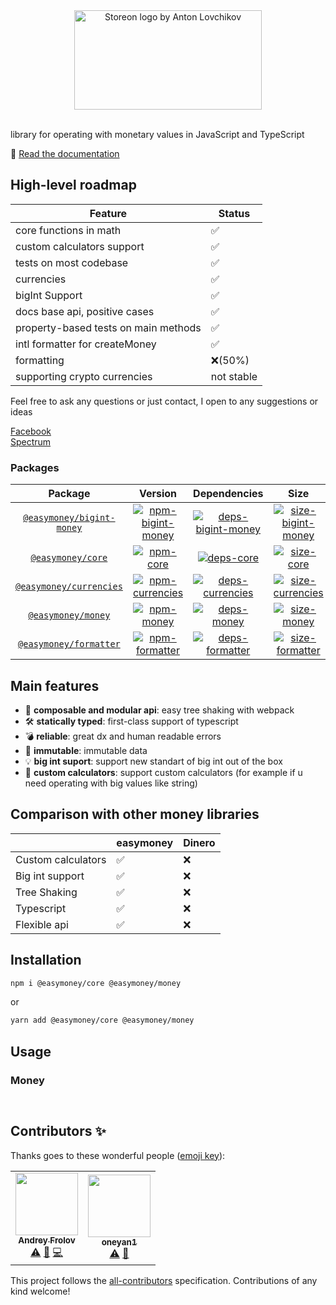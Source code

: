 <div align="center" text-align="center">
  <img src="https://easy-money.now.sh/img/logo.png" align="center"
     alt="Storeon logo by Anton Lovchikov" width="300" height="159"></img>     
     <br></br>
</div>


library for operating with monetary values in JavaScript and TypeScript

📖 [Read the documentation](https://easy-money.now.sh/docs/introduction/getting-started)

## High-level roadmap

| Feature                              | Status     |
| ------------------------------------ | ---------- |
| core functions in math               | ✅          |
| custom calculators support           | ✅          |
| tests on most codebase               | ✅          |
| currencies                           | ✅          |
| bigInt Support                       | ✅          |
| docs base api, positive cases        | ✅          |
| property-based tests on main methods | ✅          |
| intl formatter for createMoney       | ✅          |
| formatting                           | ❌(50%)     |
| supporting crypto currencies         | not stable |

Feel free to ask any questions or just contact, I open to any suggestions or ideas

[Facebook](https://www.facebook.com/andrey.frolov.94617)    
[Spectrum](https://spectrum.chat/easymoney)

### Packages

|      Package            |                   Version                |            Dependencies                    |               Size                  |
| :---------------------: | :--------------------------------------: | :----------------------------------------: | :---------------------------------: |
| [`@easymoney/bigint-money`]|[![npm-bigint-money]][pack-bigint-money]|[![deps-bigint-money]][david-bigint-money] |[![size-bigint-money]][pho-bigint-money]|
| [`@easymoney/core`]     |      [![npm-core]][pack-core]            | [![deps-core]][david-core]                 | [![size-core]][pho-core]            |
|[`@easymoney/currencies`]|   [![npm-currencies]][pack-currencies]   | [![deps-currencies]][david-currencies]     | [![size-currencies]][pho-currencies]|
|  [`@easymoney/money`]   |    [![npm-money]][pack-money]            | [![deps-money]][david-money]               | [![size-money]][pho-money]          |
|[`@easymoney/formatter`] |  [![npm-formatter]][pack-formatter]      | [![deps-formatter]][david-formatter]       | [![size-formatter]][pho-formatter]  |

[`@easymoney/bigint-money`]: https://github.com/frolovdev/easymoney/tree/master/packages/bigint-money
[npm-bigint-money]: https://img.shields.io/npm/v/@easymoney/bigint-money?color=blue
[pack-bigint-money]: https://www.npmjs.com/package/@easymoney/bigint-money
[deps-bigint-money]: https://david-dm.org/frolovdev/easymoney/status.svg?path=packages/bigint-money
[david-bigint-money]: https://david-dm.org/frolovdev/easymoney?path=packages/bigint-money
[size-bigint-money]: https://img.shields.io/bundlephobia/minzip/@easymoney/bigint-money
[pho-bigint-money]: https://bundlephobia.com/result?p=@easymoney/bigint-money

[`@easymoney/core`]: https://github.com/frolovdev/easymoney/tree/master/packages/core
[npm-core]: https://img.shields.io/npm/v/@easymoney/core?color=blue
[pack-core]: https://www.npmjs.com/package/@easymoney/core
[deps-core]: https://david-dm.org/frolovdev/easymoney/status.svg?path=packages/core
[david-core]: https://david-dm.org/frolovdev/easymoney?path=packages/core
[size-core]: https://img.shields.io/bundlephobia/minzip/@easymoney/core
[pho-core]: https://bundlephobia.com/result?p=@easymoney/core

[`@easymoney/currencies`]: https://github.com/frolovdev/easymoney/tree/master/packages/currencies
[npm-currencies]: https://img.shields.io/npm/v/@easymoney/currencies?color=blue
[pack-currencies]: https://www.npmjs.com/package/@easymoney/currencies
[deps-currencies]: https://david-dm.org/frolovdev/easymoney/status.svg?path=packages/currencies
[david-currencies]: https://david-dm.org/frolovdev/easymoney?path=packages/currencies
[size-currencies]: https://img.shields.io/bundlephobia/minzip/@easymoney/currencies
[pho-currencies]: https://bundlephobia.com/result?p=@easymoney/currencies

[`@easymoney/money`]: https://github.com/frolovdev/easymoney/tree/master/packages/money
[npm-money]: https://img.shields.io/npm/v/@easymoney/money?color=blue
[pack-money]: https://www.npmjs.com/package/@easymoney/money
[deps-money]: https://david-dm.org/frolovdev/easymoney/status.svg?path=packages/money
[david-money]: https://david-dm.org/frolovdev/easymoney?path=packages/money
[size-money]: https://img.shields.io/bundlephobia/minzip/@easymoney/money
[pho-money]: https://bundlephobia.com/result?p=@easymoney/money

[`@easymoney/formatter`]: https://github.com/frolovdev/easymoney/tree/master/packages/formatter
[npm-formatter]: https://img.shields.io/npm/v/@easymoney/formatter?color=blue
[pack-formatter]: https://www.npmjs.com/package/@easymoney/formatter
[deps-formatter]: https://david-dm.org/frolovdev/easymoney/status.svg?path=packages/formatter
[david-formatter]: https://david-dm.org/frolovdev/easymoney?path=packages/formatter
[size-formatter]: https://img.shields.io/bundlephobia/minzip/@easymoney/formatter
[pho-formatter]: https://bundlephobia.com/result?p=@easymoney/formatter

## Main features

- 🎁 **composable and modular api**: easy tree shaking with webpack
- 🛠 **statically typed**: first-class support of typescript
- 💣 **reliable**: great dx and human readable errors
- 🎁 **immutable**: immutable data
- 💡 **big int suport**: support new standart of big int out of the box
- 🧮 **custom calculators**: support custom calculators (for example if u need operating with big values like string) 

## Comparison with other money libraries

|                    | easymoney | Dinero |
| ------------------ | ---------- | ------ |
| Custom calculators | ✅          | ❌      |
| Big int support    | ✅          | ❌      |
| Tree Shaking       | ✅          | ❌      |
| Typescript         | ✅          | ❌      |
| Flexible api       | ✅          | ❌      |

## Installation

```sh
npm i @easymoney/core @easymoney/money
```

or

```sh
yarn add @easymoney/core @easymoney/money
```

## Usage


### Money
```js

```
```js

```

## Contributors ✨

Thanks goes to these wonderful people ([emoji key](https://allcontributors.org/docs/en/emoji-key)):

<!-- ALL-CONTRIBUTORS-LIST:START - Do not remove or modify this section -->
<!-- prettier-ignore-start -->
<!-- markdownlint-disable -->
<table>
  <tr>
    <td align="center"><a href="https://www.linkedin.com/in/andrey-frolov-3b8579155/"><img src="https://avatars1.githubusercontent.com/u/30667180?v=4" width="100px;" alt=""/><br /><sub><b>Andrey Frolov</b></sub></a><br /><a href="https://github.com/frolovdev/easy-money/commits?author=frolovdev" title="Tests">⚠️</a> <a href="https://github.com/frolovdev/easy-money/commits?author=frolovdev" title="Documentation">📖</a> <a href="https://github.com/frolovdev/easy-money/commits?author=frolovdev" title="Code">💻</a></td>
    <td align="center"><a href="https://github.com/oneyan1"><img src="https://avatars1.githubusercontent.com/u/45971627?v=4" width="100px;" alt=""/><br /><sub><b>oneyan1</b></sub></a><br /><a href="https://github.com/frolovdev/easy-money/commits?author=oneyan1" title="Tests">⚠️</a> <a href="https://github.com/frolovdev/easy-money/commits?author=oneyan1" title="Documentation">📖</a></td>
  </tr>
</table>

<!-- markdownlint-enable -->
<!-- prettier-ignore-end -->
<!-- ALL-CONTRIBUTORS-LIST:END -->

This project follows the [all-contributors](https://github.com/all-contributors/all-contributors) specification. Contributions of any kind welcome!